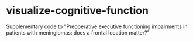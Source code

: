 # visualize-cognitive-function
Supplementary code to "Preoperative executive functioning impairments in patients with meningiomas: does a frontal location matter?"
